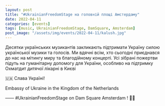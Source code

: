 ```yaml
---
layout: post
title: "#UkrainianFreedomStage на головній площі Амстердаму"
date: 2022-04-11
categories: [events]
tags: [music, UkrainianFreedomStage, DamSquare, Amsterdam]
post_image: "/assets/img/events/2022-04-11/kalush.jpg"
---
```

Десятки українських музикантів закликають підтримати Україну силою української музики та голосів.
Ми вдячні всім, хто сьогодні приєднався до нас на мітингу миру та благодійному концерті.
Усі зібрані пожертви підуть на гуманітарну допомогу для України, особливо на підтримку Охматдит дитячої лікарні в Києві

🇺🇦 Слава Україні!

Embassy of Ukraine in the Kingdom of the Netherlands

——
#UkrainianFreedomStage on Dam Square Amsterdam ! 💙💛